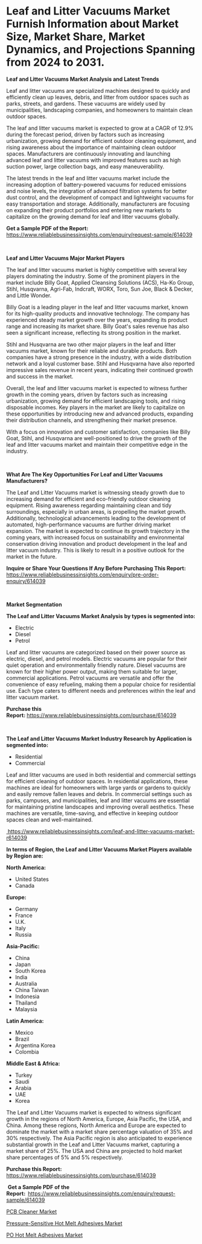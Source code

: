 <p><h1>Leaf and Litter Vacuums Market Furnish Information about Market Size, Market Share, Market Dynamics, and Projections Spanning from 2024 to 2031.</h1></p><p><strong>Leaf and Litter Vacuums Market Analysis and Latest Trends</strong></p>
<p><p>Leaf and litter vacuums are specialized machines designed to quickly and efficiently clean up leaves, debris, and litter from outdoor spaces such as parks, streets, and gardens. These vacuums are widely used by municipalities, landscaping companies, and homeowners to maintain clean outdoor spaces.</p><p>The leaf and litter vacuums market is expected to grow at a CAGR of 12.9% during the forecast period, driven by factors such as increasing urbanization, growing demand for efficient outdoor cleaning equipment, and rising awareness about the importance of maintaining clean outdoor spaces. Manufacturers are continuously innovating and launching advanced leaf and litter vacuums with improved features such as high suction power, large collection bags, and easy maneuverability.</p><p>The latest trends in the leaf and litter vacuums market include the increasing adoption of battery-powered vacuums for reduced emissions and noise levels, the integration of advanced filtration systems for better dust control, and the development of compact and lightweight vacuums for easy transportation and storage. Additionally, manufacturers are focusing on expanding their product portfolios and entering new markets to capitalize on the growing demand for leaf and litter vacuums globally.</p></p>
<p><strong>Get a Sample PDF of the Report:&nbsp;</strong> <a href="https://www.reliablebusinessinsights.com/enquiry/request-sample/614039">https://www.reliablebusinessinsights.com/enquiry/request-sample/614039</a></p>
<p>&nbsp;</p>
<p><strong>Leaf and Litter Vacuums Major Market Players</strong></p>
<p><p>The leaf and litter vacuums market is highly competitive with several key players dominating the industry. Some of the prominent players in the market include Billy Goat, Applied Cleansing Solutions (ACS), Ha-Ko Group, Stihl, Husqvarna, Agri-Fab, Indcraft, WORX, Toro, Sun Joe, Black & Decker, and Little Wonder.</p><p>Billy Goat is a leading player in the leaf and litter vacuums market, known for its high-quality products and innovative technology. The company has experienced steady market growth over the years, expanding its product range and increasing its market share. Billy Goat's sales revenue has also seen a significant increase, reflecting its strong position in the market.</p><p>Stihl and Husqvarna are two other major players in the leaf and litter vacuums market, known for their reliable and durable products. Both companies have a strong presence in the industry, with a wide distribution network and a loyal customer base. Stihl and Husqvarna have also reported impressive sales revenue in recent years, indicating their continued growth and success in the market.</p><p>Overall, the leaf and litter vacuums market is expected to witness further growth in the coming years, driven by factors such as increasing urbanization, growing demand for efficient landscaping tools, and rising disposable incomes. Key players in the market are likely to capitalize on these opportunities by introducing new and advanced products, expanding their distribution channels, and strengthening their market presence.</p><p>With a focus on innovation and customer satisfaction, companies like Billy Goat, Stihl, and Husqvarna are well-positioned to drive the growth of the leaf and litter vacuums market and maintain their competitive edge in the industry.</p></p>
<p>&nbsp;</p>
<p><strong>What Are The Key Opportunities For Leaf and Litter Vacuums Manufacturers?</strong></p>
<p><p>The Leaf and Litter Vacuums market is witnessing steady growth due to increasing demand for efficient and eco-friendly outdoor cleaning equipment. Rising awareness regarding maintaining clean and tidy surroundings, especially in urban areas, is propelling the market growth. Additionally, technological advancements leading to the development of automated, high-performance vacuums are further driving market expansion. The market is expected to continue its growth trajectory in the coming years, with increased focus on sustainability and environmental conservation driving innovation and product development in the leaf and litter vacuum industry. This is likely to result in a positive outlook for the market in the future.</p></p>
<p><strong>Inquire or Share Your Questions If Any Before Purchasing This Report:</strong> <a href="https://www.reliablebusinessinsights.com/enquiry/pre-order-enquiry/614039">https://www.reliablebusinessinsights.com/enquiry/pre-order-enquiry/614039</a></p>
<p>&nbsp;</p>
<p><strong>Market Segmentation</strong></p>
<p><strong>The Leaf and Litter Vacuums Market Analysis by types is segmented into:</strong></p>
<p><ul><li>Electric</li><li>Diesel</li><li>Petrol</li></ul></p>
<p><p>Leaf and litter vacuums are categorized based on their power source as electric, diesel, and petrol models. Electric vacuums are popular for their quiet operation and environmentally friendly nature. Diesel vacuums are known for their higher power output, making them suitable for larger, commercial applications. Petrol vacuums are versatile and offer the convenience of easy refueling, making them a popular choice for residential use. Each type caters to different needs and preferences within the leaf and litter vacuum market.</p></p>
<p><strong>Purchase this Report:&nbsp;</strong><a href="https://www.reliablebusinessinsights.com/purchase/614039">https://www.reliablebusinessinsights.com/purchase/614039</a></p>
<p>&nbsp;</p>
<p><strong>The Leaf and Litter Vacuums Market Industry Research by Application is segmented into:</strong></p>
<p><ul><li>Residential</li><li>Commercial</li></ul></p>
<p><p>Leaf and litter vacuums are used in both residential and commercial settings for efficient cleaning of outdoor spaces. In residential applications, these machines are ideal for homeowners with large yards or gardens to quickly and easily remove fallen leaves and debris. In commercial settings such as parks, campuses, and municipalities, leaf and litter vacuums are essential for maintaining pristine landscapes and improving overall aesthetics. These machines are versatile, time-saving, and effective in keeping outdoor spaces clean and well-maintained.</p></p>
<p><a href="https://www.reliablebusinessinsights.com/leaf-and-litter-vacuums-market-r614039">&nbsp;https://www.reliablebusinessinsights.com/leaf-and-litter-vacuums-market-r614039</a></p>
<p><strong>In terms of Region, the Leaf and Litter Vacuums Market Players available by Region are:</strong></p>
<p>
    <p> <strong> North America: </strong>
        <ul>
            <li>United States</li>
            <li>Canada</li>
        </ul>
        </p> 
    <p> <strong> Europe: </strong>
        <ul>
            <li>Germany</li>
            <li>France</li>
            <li>U.K.</li>
            <li>Italy</li>
            <li>Russia</li>
        </ul>
        </p> 
    <p> <strong> Asia-Pacific: </strong>
        <ul>
            <li>China</li>
            <li>Japan</li>
            <li>South Korea</li>
            <li>India</li>
            <li>Australia</li>
            <li>China Taiwan</li>
            <li>Indonesia</li>
            <li>Thailand</li>
            <li>Malaysia</li>
        </ul>
        </p> 
    <p> <strong> Latin America: </strong>
        <ul>
            <li>Mexico</li>
            <li>Brazil</li>
            <li>Argentina Korea</li>
            <li>Colombia</li>
        </ul>
        </p> 
    <p> <strong> Middle East & Africa: </strong>
        <ul>
            <li>Turkey</li>
            <li>Saudi</li>
            <li>Arabia</li>
            <li>UAE</li>
            <li>Korea</li>
        </ul>
    </p>
    </p>
<p><p>The Leaf and Litter Vacuums market is expected to witness significant growth in the regions of North America, Europe, Asia Pacific, the USA, and China. Among these regions, North America and Europe are expected to dominate the market with a market share percentage valuation of 35% and 30% respectively. The Asia Pacific region is also anticipated to experience substantial growth in the Leaf and Litter Vacuums market, capturing a market share of 25%. The USA and China are projected to hold market share percentages of 5% and 5% respectively.</p></p>
<p><strong>Purchase this Report: </strong><a href="https://www.reliablebusinessinsights.com/purchase/614039">https://www.reliablebusinessinsights.com/purchase/614039</a></p>
<p>&nbsp;<strong>Get a Sample PDF of the Report:&nbsp;&nbsp;</strong><a href="https://www.reliablebusinessinsights.com/enquiry/request-sample/614039">https://www.reliablebusinessinsights.com/enquiry/request-sample/614039</a></p>
<p><strong></strong></p>
<p><p><a href="https://github.com/Angelnienowdseej3e45z3p8c/Market-Research-Report-List-3/blob/main/pcb-cleaner-market.md">PCB Cleaner Market</a></p><p><a href="https://github.com/khayangel/Market-Research-Report-List-4/blob/main/pressure-sensitive-hot-melt-adhesives-market.md">Pressure-Sensitive Hot Melt Adhesives Market</a></p><p><a href="https://github.com/brentleyjimmiealvaradoz4l1rea/Market-Research-Report-List-3/blob/main/po-hot-melt-adhesives-market.md">PO Hot Melt Adhesives Market</a></p></p>